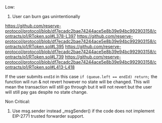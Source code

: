 Low:

1. User can burn gas unintentionally 

https://github.com/reserve-protocol/protocol/blob/df7ecadc2bae74244ace5e8b39e94bc992903158/contracts/p1/RToken.sol#L378-L397
https://github.com/reserve-protocol/protocol/blob/df7ecadc2bae74244ace5e8b39e94bc992903158/contracts/p1/RToken.sol#L395
https://github.com/reserve-protocol/protocol/blob/df7ecadc2bae74244ace5e8b39e94bc992903158/contracts/p1/RToken.sol#L739
https://github.com/reserve-protocol/protocol/blob/df7ecadc2bae74244ace5e8b39e94bc992903158/contracts/p1/RToken.sol#L413-L418

If the user submits `endId` in this case `if (queue.left == endId) return;` the function will run & not revert however no state will be changed. This will mean the transaction will still go through but it will not revert but the user will still pay gas despite no state change.

Non Critical:

1. Use msg.sender instead _msgSender() if the code does not implement EIP-2771 trusted forwarder support.



